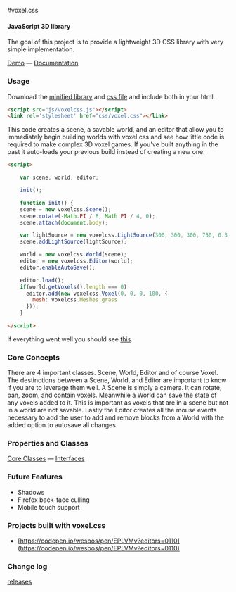 #voxel.css

#### JavaScript 3D library ####

The goal of this project is to provide a lightweight 3D CSS library with very simple implementation.

[Demo](http://voxelcss.com/demo) — [Documentation](./docs)


### Usage ###

Download the [minified library](./dist/voxelcss.js) and [css file](./dist/voxel.css) and include both in your html.

```html
<script src="js/voxelcss.js"></script>
<link rel='stylesheet' href="css/voxel.css"></link>
```

This code creates a scene, a savable world, and an editor that allow you to immediately begin building worlds with voxel.css and see how little code is required to make complex 3D voxel games. If you've built anything in the past it auto-loads your previous build instead of creating a new one.

```html
<script>

	var scene, world, editor;

	init();

	function init() {
	scene = new voxelcss.Scene();
	scene.rotate(-Math.PI / 8, Math.PI / 4, 0);
	scene.attach(document.body);

	var lightSource = new voxelcss.LightSource(300, 300, 300, 750, 0.3, 1);
	scene.addLightSource(lightSource);

	world = new voxelcss.World(scene);
	editor = new voxelcss.Editor(world);
	editor.enableAutoSave();

	editor.load();
	if(world.getVoxels().length === 0)
	  editor.add(new voxelcss.Voxel(0, 0, 0, 100, {
		mesh: voxelcss.Meshes.grass
	  }));
	}

</script>
```
If everything went well you should see [this](http://jsfiddle.net/hjlarco/rrvsL9h6/).


### Core Concepts ###

There are 4 important classes. Scene, World, Editor and of course Voxel. The destinctions between a Scene, World, and Editor are important to know if you are to leverage them well. A Scene is simply a camera. It can rotate, pan, zoom, and contain voxels. Meanwhile a World can save the state of any voxels added to it. This is important as voxels that are in a scene but not in a world are not savable. Lastly the Editor creates all the mouse events necessary to add the user to add and remove blocks from a World with the added option to autosave all changes.


### Properties and Classes ###

[Core Classes](./docs/Core) — [Interfaces](./docs/Interfaces)


### Future Features ###

- Shadows
- Firefox back-face culling
- Mobile touch support


### Projects built with voxel.css ###

- [https://codepen.io/wesbos/pen/EPLVMv?editors=0110](https://codepen.io/wesbos/pen/EPLVMv?editors=0110)


### Change log ###

[releases](https://github.com/HunterLarco/voxel.css/releases)

